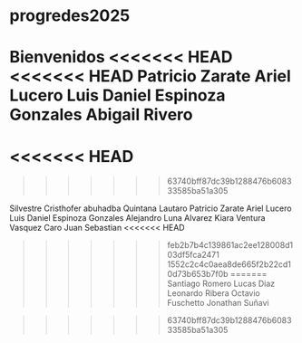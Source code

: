 ﻿# progredes2025

 Bienvenidos
<<<<<<< HEAD
<<<<<<< HEAD
Patricio Zarate
Ariel Lucero
Luis Daniel Espinoza Gonzales
Abigail Rivero
=======
<<<<<<< HEAD
=======

>>>>>>> 63740bff87dc39b1288476b608333585ba51a305
 
Silvestre
 Cristhofer abuhadba
 Quintana Lautaro
 Patricio Zarate
 Ariel Lucero
 Luis Daniel Espinoza Gonzales
 Alejandro Luna Alvarez
 Kiara Ventura
Vasquez Caro Juan Sebastian
<<<<<<< HEAD
>>>>>>> feb2b7b4c139861ac2ee128008d103df5fca2471
>>>>>>> 1552c2c4c0aea8de665f2b22cd10d73b653b7f0b
=======
Santiago Romero
Lucas Diaz
 Leonardo Ribera
 Octavio Fuschetto
Jonathan Suñavi

>>>>>>> 63740bff87dc39b1288476b608333585ba51a305
